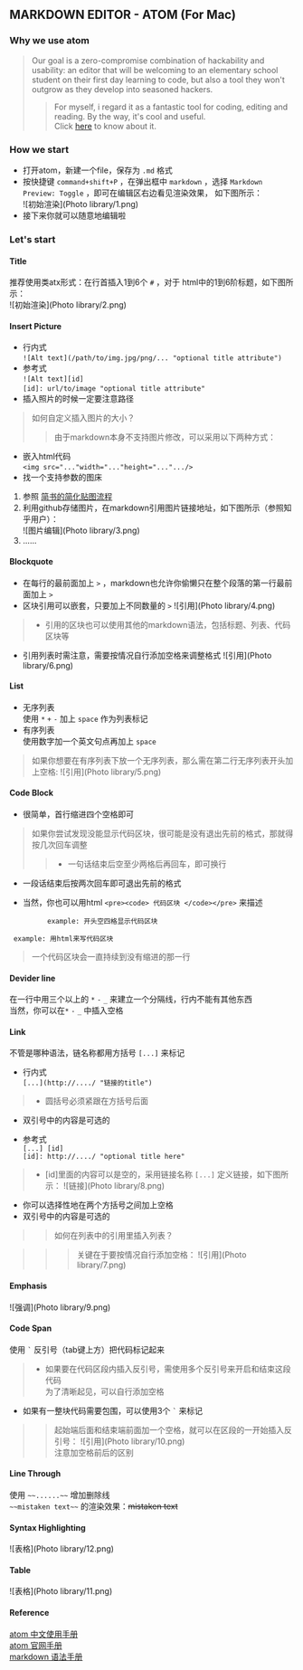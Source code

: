 ## MARKDOWN EDITOR - ATOM (For Mac)
### Why we use atom
> Our goal is a zero-compromise combination of hackability and
usability: an editor that will be welcoming to an elementary school
student on their first day learning to code, but also a tool
they won't outgrow as they develop into seasoned hackers.
>> For myself, i regard it as a fantastic tool for coding,
editing and reading. By the way, it's cool and useful.  
Click [here](http://flight-manual.atom.io) to know about it.  

### How we start
* 打开atom，新建一个file，保存为 `.md` 格式
* 按快捷键 `command+shift+P` ，在弹出框中 `markdown` ，选择 `Markdown Preview: Toggle` ，即可在编辑区右边看见渲染效果，
如下图所示：  
![初始渲染](Photo library/1.png)
* 接下来你就可以随意地编辑啦

### Let's start
#### Title
推荐使用类atx形式：在行首插入1到6个 `#` ，对于
html中的1到6阶标题，如下图所示：  
![初始渲染](Photo library/2.png)  
#### Insert Picture
* 行内式  
`![Alt text](/path/to/img.jpg/png/... "optional title attribute")`
* 参考式  
`![Alt text][id]`  
`[id]: url/to/image "optional title attribute"`
* 插入照片的时候一定要注意路径  

>如何自定义插入图片的大小？  
>>由于markdown本身不支持图片修改，可以采用以下两种方式：
 * 嵌入html代码  
`<img src="..."width="..."height="...".../>`  
 * 找一个支持参数的图床  
  1. 参照 [简书的简化贴图流程](http://www.jianshu.com/p/7bd4e6ed99be)  
  2. 利用github存储图片，在markdown引用图片链接地址，如下图所示（参照知乎用户）：  
 ![图片编辑](Photo library/3.png)  
  3. ......  

#### Blockquote
* 在每行的最前面加上 `>` ，markdown也允许你偷懒只在整个段落的第一行最前面加上 `>`
* 区块引用可以嵌套，只要加上不同数量的 `>`
![引用](Photo library/4.png)

>* 引用的区块也可以使用其他的markdown语法，包括标题、列表、代码区块等  
* 引用列表时需注意，需要按情况自行添加空格来调整格式
![引用](Photo library/6.png)

#### List
* 无序列表  
使用 `*` `+` `-` 加上 `space` 作为列表标记
* 有序列表  
使用数字加一个英文句点再加上 `space`

>如果你想要在有序列表下放一个无序列表，那么需在第二行无序列表开头加上空格:
![引用](Photo library/5.png)


#### Code Block
* 很简单，首行缩进四个空格即可   

>如果你尝试发现没能显示代码区块，很可能是没有退出先前的格式，那就得按几次回车调整  
>>* 一句话结束后空至少两格后再回车，即可换行   
* 一段话结束后按两次回车即可退出先前的格式    

* 当然，你也可以用html `<pre><code> 代码区块 </code></pre>` 来描述  

            example: 开头空四格显示代码区块
<pre><code> example: 用html来写代码区块 </code></pre>  
>一个代码区块会一直持续到没有缩进的那一行

#### Devider line
在一行中用三个以上的 `*` `-` `_` 来建立一个分隔线，行内不能有其他东西  
当然，你可以在`*` `-` `_` 中插入空格  
#### Link
不管是哪种语法，链名称都用方括号 `[...]` 来标记
* 行内式  
`[...](http://..../ "链接的title")`  

>* 圆括号必须紧跟在方括号后面  
* 双引号中的内容是可选的

* 参考式  
`[...] [id]`  
`[id]: http://..../ "optional title here"`   

>* [id]里面的内容可以是空的，采用链接名称 `[...]` 定义链接，如下图所示：
![链接](Photo library/8.png)  
* 你可以选择性地在两个方括号之间加上空格    
* 双引号中的内容是可选的  

>>如何在列表中的引用里插入列表？    

>>>关键在于要按情况自行添加空格：
![引用](Photo library/7.png)

#### Emphasis
![强调](Photo library/9.png)
#### Code Span
使用 `` ` `` 反引号（tab键上方）把代码标记起来
>* 如果要在代码区段内插入反引号，需使用多个反引号来开启和结束这段代码  
为了清晰起见，可以自行添加空格  
* 如果有一整块代码需要包围，可以使用3个 `` ` `` 来标记   

>>起始端后面和结束端前面加一个空格，就可以在区段的一开始插入反引号：
![引用](Photo library/10.png)  
注意加空格前后的区别

#### Line Through
使用 `~~......~~` 增加删除线  
`~~mistaken text~~` 的渲染效果：~~mistaken text~~
#### Syntax Highlighting
![表格](Photo library/12.png)
#### Table
![表格](Photo library/11.png)
#### Reference
[atom 中文使用手册](https://atom-china.org/t/atom/62)  
[atom 官网手册](https://atom.io/docs/)  
[markdown 语法手册](http://wowubuntu.com/markdown/index.html)
